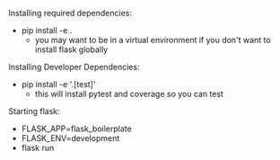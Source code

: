Installing required dependencies:

- pip install -e .
  - you may want to be in a virtual environment if you don't want to install flask globally

Installing Developer Dependencies:

- pip install -e '.[test]'
  - this will install pytest and coverage so you can test

Starting flask:

- FLASK_APP=flask_boilerplate
- FLASK_ENV=development
- flask run
